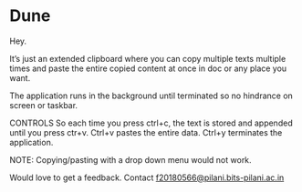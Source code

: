 # Dune

Hey.

It’s just an extended clipboard where you can copy multiple texts multiple times and paste the entire copied content at once in doc or any place you want.

The application runs in the background until terminated so no hindrance on screen or taskbar.

CONTROLS So each time you press ctrl+c, the text is stored and appended until you press ctr+v. 
Ctrl+v pastes the entire data. 
Ctrl+y terminates the application.

NOTE: Copying/pasting with a drop down menu would not work.

Would love to get a feedback. 
Contact f20180566@pilani.bits-pilani.ac.in
